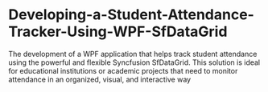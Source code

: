# Developing-a-Student-Attendance-Tracker-Using-WPF-SfDataGrid
The development of a WPF application that helps track student attendance using the powerful and flexible Syncfusion SfDataGrid. This solution is ideal for educational institutions or academic projects that need to monitor attendance in an organized, visual, and interactive way
